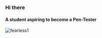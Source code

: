 ### Hi there

#### A student aspiring to become a Pen-Tester



![fearless1](https://user-images.githubusercontent.com/73434276/142928064-bb06ad5c-8a4c-49f7-8436-e202239a9aa0.gif)




